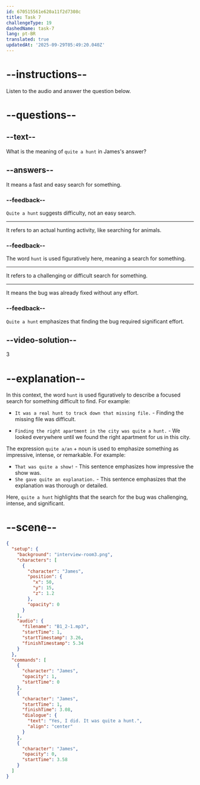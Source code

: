 ```yaml
---
id: 670515561e620a11f2d7308c
title: Task 7
challengeType: 19
dashedName: task-7
lang: pt-BR
translated: true
updatedAt: '2025-09-29T05:49:20.040Z'
---
```


<!-- (Audio) James: Yes, I did. It was quite a hunt. -->

# --instructions--

Listen to the audio and answer the question below.

# --questions--

## --text--

What is the meaning of `quite a hunt` in James's answer?

## --answers--

It means a fast and easy search for something.

### --feedback--

`Quite a hunt` suggests difficulty, not an easy search.

---

It refers to an actual hunting activity, like searching for animals.

### --feedback--

The word `hunt` is used figuratively here, meaning a search for something.

---

It refers to a challenging or difficult search for something.

---

It means the bug was already fixed without any effort.

### --feedback--

`Quite a hunt` emphasizes that finding the bug required significant effort.

## --video-solution--

3

# --explanation--

In this context, the word `hunt` is used figuratively to describe a focused search for something difficult to find. For example:

- `It was a real hunt to track down that missing file.` - Finding the missing file was difficult.

- `Finding the right apartment in the city was quite a hunt.` - We looked everywhere until we found the right apartment for us in this city.

The expression `quite a/an` + noun is used to emphasize something as impressive, intense, or remarkable. For example:

- `That was quite a show!` - This sentence emphasizes how impressive the show was.
- `She gave quite an explanation.` - This sentence emphasizes that the explanation was thorough or detailed.

Here, `quite a hunt` highlights that the search for the bug was challenging, intense, and significant.

# --scene--

```json
{
  "setup": {
    "background": "interview-room3.png",
    "characters": [
      {
        "character": "James",
        "position": {
          "x": 50,
          "y": 15,
          "z": 1.2
        },
        "opacity": 0
      }
    ],
    "audio": {
      "filename": "B1_2-1.mp3",
      "startTime": 1,
      "startTimestamp": 3.26,
      "finishTimestamp": 5.34
    }
  },
  "commands": [
    {
      "character": "James",
      "opacity": 1,
      "startTime": 0
    },
    {
      "character": "James",
      "startTime": 1,
      "finishTime": 3.08,
      "dialogue": {
        "text": "Yes, I did. It was quite a hunt.",
        "align": "center"
      }
    },
    {
      "character": "James",
      "opacity": 0,
      "startTime": 3.58
    }
  ]
}
```
